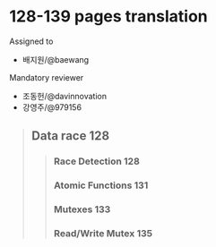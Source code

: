 # 128-139 pages translation

Assigned to

- 배지원/@baewang

Mandatory reviewer

- 조동헌/@davinnovation
- 강영주/@979156

> ## Data race 128
>
> > ### Race Detection 128
> >
> > ### Atomic Functions 131
> >
> > ### Mutexes 133
> >
> > ### Read/Write Mutex 135

